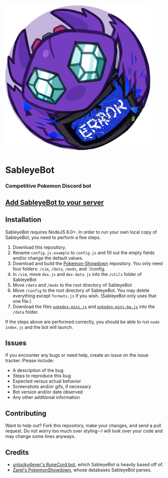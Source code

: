 # ![logo](assets/avatar.png "logo") 
# SableyeBot
### Competitive Pokemon Discord bot

## [Add SableyeBot to your server](https://discordapp.com/oauth2/authorize?&client_id=211522070620667905&scope=bot)

## Installation
SableyeBot requires NodeJS 8.0+. In order to run your own local copy of SableyeBot, you need to perform a few steps.

1. Download this repository.
2. Rename `config.js.example` to `config.js` and fill out the empty fields and/or change the default values.
3. Download and build the [Pokemon-Showdown](https://github.com/Zarel/Pokemon-Showdown) repository. You only need four folders: `/sim`, `/data`, `/mods`, and `/config.
4. In `/sim`, move `dex.js` and `dex-data.js` into the `/utils` folder of SableyeBot
5. Move `/data` and `/mods` to the root directory of SableyeBot
6. Move `/config` to the root directory of SableyeBot. You may delete everything except `formats.js` if you wish. (SableyeBot only uses that one file.)
7. Download the files [`pokedex-mini.js`](https://play.pokemonshowdown.com/data/pokedex-mini.js) and [`pokedex-mini-bw.js`](https://play.pokemonshowdown.com/data/pokedex-mini-bw.js) into the `/data` folder.

If the steps above are performed correctly, you should be able to run `node index.js` and the bot will launch.

## Issues
If you encounter any bugs or need help, create an issue on the issue tracker. Please include:

 * A description of the bug
 * Steps to reproduce this bug
 * Expected versus actual behavior
 * Screenshots and/or gifs, if necessary
 * Bot version and/or date observed
 * Any other additional information
 
## Contributing
Want to help out? Fork this repository, make your changes, and send a pull request.
Do not worry too much over styling--I will look over your code and may change some lines anyways.

## Credits
 * [unlucky4ever's RuneCord bot](https://github.com/unlucky4ever/RuneCord), which SableyeBot is heavily based off of.
 * [Zarel's PokemonShowdown](https://github.com/Zarel/Pokemon-Showdown), whose databases SableyeBot parses.
